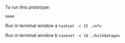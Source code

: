 

To run this prototype:

`make`


Run in terminal window a
`taskset -c 15 ./efu`

Run in terminal window b
`taskset -c 16 ./bulkdatagen`
